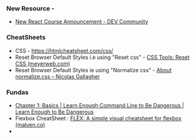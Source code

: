 ### New Resource -
- [New React Course Announcement - DEV Community](https://dev.to/theodinproject/new-react-course-announcement-2a6f)
### CheatSheets
- CSS - https://htmlcheatsheet.com/css/
- Reset Browser Default Styles i.e using "Reset css" - [CSS Tools: Reset CSS (meyerweb.com)](https://meyerweb.com/eric/tools/css/reset/)
- Reset Browser Default Styles ie using "Normalize css" - [About normalize.css – Nicolas Gallagher](https://nicolasgallagher.com/about-normalize-css/)
### Fundas 
- [Chapter 1: Basics | Learn Enough Command Line to Be Dangerous | Learn Enough to Be Dangerous](https://www.learnenough.com/command-line-tutorial)
- Flexbox CheatSheet : [FLEX: A simple visual cheatsheet for flexbox (malven.co)](https://flexbox.malven.co/)
- 